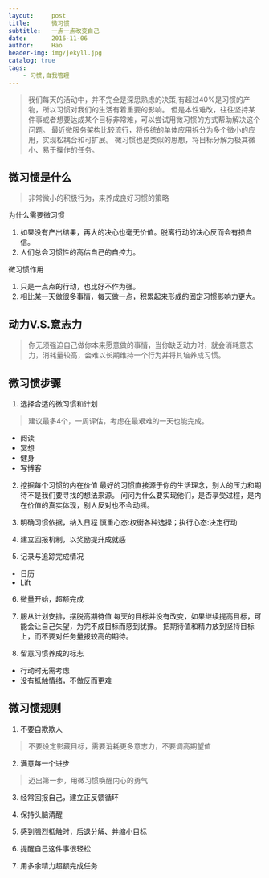 ```yaml
---
layout:     post
title:      微习惯
subtitle:   一点一点改变自己
date:       2016-11-06
author:     Hao
header-img: img/jekyll.jpg
catalog: true
tags:
    - 习惯,自我管理
---
```

>我们每天的活动中，并不完全是深思熟虑的决策,有超过40%是习惯的产物，所以习惯对我们的生活有着重要的影响。
但是本性难改，往往坚持某件事或者想要达成某个目标非常难，可以尝试用微习惯的方式帮助解决这个问题。
最近微服务架构比较流行，将传统的单体应用拆分为多个微小的应用，实现松耦合和可扩展。
微习惯也是类似的思想，将目标分解为极其微小、易于操作的任务。


## 微习惯是什么
> 非常微小的积极行为，来养成良好习惯的策略

为什么需要微习惯
1. 如果没有产出结果，再大的决心也毫无价值。脱离行动的决心反而会有损自信。
2. 人们总会习惯性的高估自己的自控力。

微习惯作用
1. 只是一点点的行动，也比好不作为强。
2. 相比某一天做很多事情，每天做一点，积累起来形成的固定习惯影响力更大。

## 动力V.S.意志力

> 你无须强迫自己做你本来愿意做的事情，当你缺乏动力时，就会消耗意志力，消耗量较高，会难以长期维持一个行为并将其培养成习惯。

## 微习惯步骤

1. 选择合适的微习惯和计划
> 建议最多4个，一周评估，考虑在最艰难的一天也能完成。
- 阅读
- 冥想
- 健身
- 写博客

2. 挖掘每个习惯的内在价值
最好的习惯直接源于你的生活理念，别人的压力和期待不是我们要寻找的想法来源。
问问为什么要实现他们，是否享受过程，是内在价值的真实体现，别人反对也不会动摇。

3. 明确习惯依据，纳入日程
慎重心态:权衡各种选择；执行心态:决定行动

4. 建立回报机制，以奖励提升成就感

5. 记录与追踪完成情况
- 日历
- Lift

6. 微量开始，超额完成

7. 服从计划安排，摆脱高期待值
每天的目标并没有改变，如果继续提高目标，可能会让自己失望，为完不成目标而感到犹豫。
把期待值和精力放到坚持目标上，而不要对任务量报较高的期待。

8. 留意习惯养成的标志
- 行动时无需考虑
- 没有抵触情绪，不做反而更难

## 微习惯规则

1. 不要自欺欺人
> 不要设定影藏目标，需要消耗更多意志力，不要调高期望值

2. 满意每一个进步
> 迈出第一步，用微习惯唤醒内心的勇气

3. 经常回报自己，建立正反馈循环

4. 保持头脑清醒

5. 感到强烈抵触时，后退分解、并缩小目标

6. 提醒自己这件事很轻松

7. 用多余精力超额完成任务